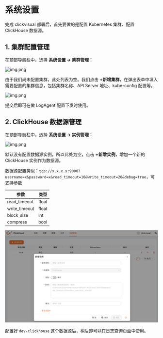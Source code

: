 # 系统设置

完成 clickvisual 部署后，首先要做的是配置 Kubernetes 集群、配置 ClickHouse 数据源。

## 1. 集群配置管理

在顶部导航栏中，选择 **系统设置 -> 集群管理：**

![img.png](../../../images/instance-list.png)

由于我们尚未配置集群，此处列表为空。我们点击 **+新增集群**，在弹出表单中填入需要配置的集群信息，包括集群名称、API Server 地址、kube-config 配置等。

![img.png](../../../images/k8s-create.png)

提交后即可在做 LogAgent 配置下发时使用。

## 2. ClickHouse 数据源管理

在顶部导航栏中，选择 **系统设置 -> 实例管理：**

![img.png](../../../images/instance-list.png)

默认没有配置数据源实例，所以此处为空，点击 **+新增实例**，增加一个新的 ClickHouse 实例作为数据源。

数据源配置类似：`tcp://x.x.x.x:9000?username=x&password=x&read_timeout=10&write_timeout=20&debug=true`，可支持参数


|参数| 类型    |
|---|-------|
|read_timeout| float |
|write_timeout| float |
|block_size| int   |
|compress| bool  |

![img.png](../../../images/instance-create.png)

配置好 `dev-clickhouse` 这个数据源后，稍后即可以在日志查询页面中使用。